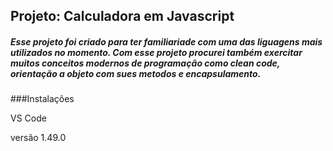 
## Projeto: Calculadora em Javascript
##### Esse projeto foi criado para ter familiariade com uma das liguagens mais utilizados no momento. Com esse projeto procurei também exercitar muitos conceitos modernos de programação como clean code, orientação a objeto com sues metodos e encapsulamento.

###Instalações
<p>VS Code</p>
<p>versão 1.49.0</p>



	
	
 
